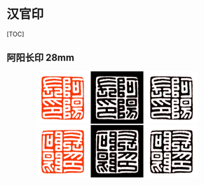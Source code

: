 # 汉官印

[TOC]

## 阿阳长印 28mm

<div align="center">
    <img width="120" height="auto" src="汉官印_img/阿阳长印28mm/阿阳长印28mm_1.png"/>
    <img width="120" height="auto" src="汉官印_img/阿阳长印28mm/阿阳长印28mm_2.png"/>
    <img width="120" height="auto" src="汉官印_img/阿阳长印28mm/阿阳长印28mm_3.png"/>
</div>


<div align="center">
    <img width="120" height="auto" src="汉官印_img/阿阳长印28mm_4.png"/>
    <img width="120" height="auto" src="汉官印_img/阿阳长印28mm_5.png"/>
    <img width="120" height="auto" src="汉官印_img/阿阳长印28mm_6.png"/>
</div>



